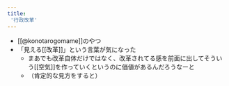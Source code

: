 ```yaml
---
title:
 '行政改革'
---
```


- [[@konotarogomame]]のやつ
- 「見える[[改革]]」という言葉が気になった
    - まあでも改革自体だけではなく、改革されてる感を前面に出してそういう[[空気]]を作っていくというのに価値があるんだろうなーと
    - （肯定的な見方をすると）
